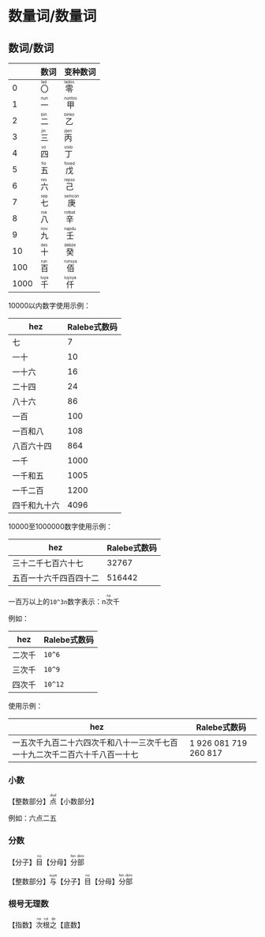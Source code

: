 # 数量词/数量词

## 数词/数词

| |数词|变种数词|
|-|-|-|
|0|<ruby><rb>〇</rb><rt> lad </rt></ruby>|<ruby><rb>零</rb><rt> lados </rt></ruby>|
|1|<ruby><rb>一</rb><rt> nun </rt></ruby>|<ruby><rb>甲</rb><rt> nuntos </rt></ruby>|
|2|<ruby><rb>二</rb><rt> bin </rt></ruby>|<ruby><rb>乙</rb><rt> binko </rt></ruby>|
|3|<ruby><rb>三</rb><rt> jin </rt></ruby>|<ruby><rb>丙</rb><rt> jijen </rt></ruby>|
|4|<ruby><rb>四</rb><rt> vo </rt></ruby>|<ruby><rb>丁</rb><rt> vislo </rt></ruby>|
|5|<ruby><rb>五</rb><rt> fio </rt></ruby>|<ruby><rb>戊</rb><rt> fosed </rt></ruby>|
|6|<ruby><rb>六</rb><rt> res </rt></ruby>|<ruby><rb>己</rb><rt> repso </rt></ruby>|
|7|<ruby><rb>七</rb><rt> sep </rt></ruby>|<ruby><rb>庚</rb><rt> semcon </rt></ruby>|
|8|<ruby><rb>八</rb><rt> rok </rt></ruby>|<ruby><rb>辛</rb><rt> rotbat </rt></ruby>|
|9|<ruby><rb>九</rb><rt> nov </rt></ruby>|<ruby><rb>壬</rb><rt> napdu </rt></ruby>|
|10|<ruby><rb>十</rb><rt> des </rt></ruby>|<ruby><rb>癸</rb><rt> debze </rt></ruby>|
|100|<ruby><rb>百</rb><rt> run </rt></ruby>|<ruby><rb>佰</rb><rt> runsya </rt></ruby>|
|1000|<ruby><rb>千</rb><rt> luya </rt></ruby>|<ruby><rb>仟</rb><rt> luysya </rt></ruby>|

10000以内数字使用示例：

|hez|Ralebe式数码|
|-|-|
|七|7|
|一十|10|
|一十六|16|
|二十四|24|
|八十六|86|
|一百|100|
|一百和八|108|
|八百六十四|864|
|一千|1000|
|一千和五|1005|
|一千二百|1200|
|四千和九十六|4096|

10000至1000000数字使用示例：

|hez|Ralebe式数码|
|-|-|
|三十二千七百六十七|32767|
|五百一十六千四百四十二|516442|

一百万以上的`10^3n`数字表示：n<ruby><rb>次</rb><rt> na </rt></ruby>千

例如：

|hez|Ralebe式数码|
|-|-|
|二次千|`10^6`|
|三次千|`10^9`|
|四次千|`10^12`|

使用示例：

|hez|Ralebe式数码|
|-|-|
|一五次千九百二十六四次千和八十一三次千七百一十九二次千二百六十千八百一十七|1 926 081 719 260 817|

### 小数

【整数部分】<ruby><rb>点</rb><rt>dud</rt></ruby>【小数部分】

例如：六点二五

### 分数

【分子】<ruby><rb>目</rb><rt>no</rt></ruby>【分母】<ruby><rb>分部</rb><rt>fen dimi</rt></ruby>

【整数部分】<ruby><rb>与</rb><rt>suye</rt></ruby>【分子】<ruby><rb>目</rb><rt>no</rt></ruby>【分母】<ruby><rb>分部</rb><rt>fen dimi</rt></ruby>

### 根号无理数

【指数】<ruby><rb>次根之</rb><rt>na rut de</rt></ruby>【底数】